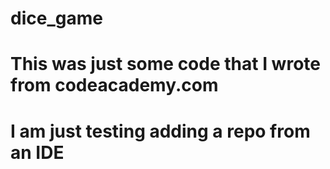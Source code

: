 # dice_game
# This was just some code that I wrote from codeacademy.com
# I am just testing adding a repo from an IDE

